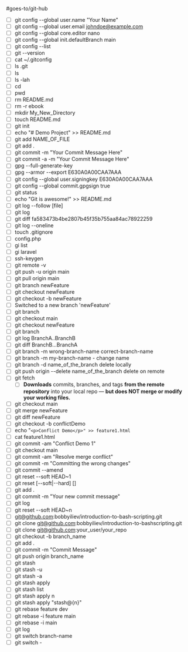 
#goes-to/git-hub 



- [ ] git config --global user.name "Your Name"
- [ ] git config --global user.email johndoe@example.com
- [ ] git config --global core.editor nano
- [ ] git config --global init.defaultBranch main
- [ ] git config --list
- [ ] git --version
- [ ] cat ~/.gitconfig
- [ ] ls .git
- [ ] ls
- [ ] ls -lah
- [ ] cd
- [ ] pwd
- [ ] rm README.md
- [ ] rm -r ebook
- [ ] mkdir My_New_Directory
- [ ] touch README.md
- [ ] git init
- [ ] echo "# Demo Project" >> README.md
- [ ] git add NAME_OF_FILE
- [ ] git add .
- [ ] git commit -m "Your Commit Message Here"
- [ ] git commit -a -m "Your Commit Message Here"
- [ ] gpg --full-generate-key
- [ ] gpg --armor --export E630A0A00CAA7AAA
- [ ] git config --global user.signingkey E630A0A00CAA7AAA
- [ ] git config --global commit.gpgsign true
- [ ] git status
- [ ] echo "Git is awesome!" >> README.md
- [ ] git log --follow [file]
- [ ] git log
- [ ] git diff fa583473b4be2807b45f35b755aa84ac78922259
- [ ] git log --oneline
- [ ] touch .gitignore
- [ ] config.php
- [ ] gi list
- [ ] gi laravel
- [ ] ssh-keygen
- [ ] git remote -v
- [ ] git push -u origin main
- [ ] git pull origin main
- [ ] git branch newFeature
- [ ] git checkout newFeature
- [ ] git checkout -b newFeature
- [ ] Switched to a new branch 'newFeature'
- [ ] git branch
- [ ] git checkout main
- [ ] git checkout newFeature
- [ ] git branch
- [ ] git log BranchA..BranchB
- [ ] git diff BranchB...BranchA
- [ ] git branch -m wrong-branch-name correct-branch-name
- [ ] git branch -m my-branch-name - change name
- [ ] git branch -d name_of_the_branch delete locally
- [ ] git push origin --delete name_of_the_branch delete  on remote
- [ ] git fetch
	- [ ] **Downloads** commits, branches, and tags **from the remote repository** into your local repo — **but does NOT merge or modify your working files.**
- [ ] git checkout main
- [ ] git merge newFeature
- [ ] git diff newFeature
- [ ] git checkout -b conflictDemo
- [ ] echo "`<p>Conflict Demo</p>" >> feature1.html`
- [ ] cat feature1.html
- [ ] git commit -am "Conflict Demo 1"
- [ ] git checkout main
- [ ] git commit -am "Resolve merge conflict"
- [ ] git commit -m "Committing the wrong changes"
- [ ] git commit --amend
- [ ] git reset --soft HEAD~1
- [ ] git reset [--soft|--hard] [<reference-to-commit>]
- [ ] git add .
- [ ] git commit -m "Your new commit message"
- [ ] git log
- [ ] git reset --soft HEAD~n
- [ ] git@github.com:bobbyiliev/introduction-to-bash-scripting.git
- [ ] git clone git@github.com:bobbyiliev/introduction-to-bashscripting.git
- [ ] git clone git@github.com:your_user/your_repo
- [ ] git checkout -b branch_name
- [ ] git add .
- [ ] git commit -m "Commit Message"
- [ ] git push origin branch_name
- [ ] git stash
- [ ] git stash -u
- [ ] git stash -a
- [ ] git stash apply
- [ ] git stash list
- [ ] git stash apply n
- [ ] git stash apply "stash@{n}"
- [ ] git rebase feature dev
- [ ] git rebase -i feature main
- [ ] git rebase -i main
- [ ] git log
- [ ] git switch branch-name
- [ ] git switch -
